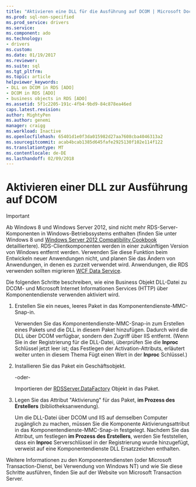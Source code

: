 ```yaml
---
title: "Aktivieren eine DLL für die Ausführung auf DCOM | Microsoft Docs"
ms.prod: sql-non-specified
ms.prod_service: drivers
ms.service: 
ms.component: ado
ms.technology:
- drivers
ms.custom: 
ms.date: 01/19/2017
ms.reviewer: 
ms.suite: sql
ms.tgt_pltfrm: 
ms.topic: article
helpviewer_keywords:
- DLL on DCOM in RDS [ADO]
- DCOM in RDS [ADO]
- business objects in RDS [ADO]
ms.assetid: 5f1c2205-191c-4fb4-9bd9-84c878ea46ed
caps.latest.revision: 
author: MightyPen
ms.author: genemi
manager: craigg
ms.workload: Inactive
ms.openlocfilehash: 65401d1e0f3da015982d27aa7608cba4046313a2
ms.sourcegitcommit: acab4bcab1385d645fafe2925130f102e114f122
ms.translationtype: MT
ms.contentlocale: de-DE
ms.lasthandoff: 02/09/2018
---
```

# <a name="enabling-a-dll-to-run-on-dcom"></a>Aktivieren einer DLL zur Ausführung auf DCOM
> [!IMPORTANT]
>  Ab Windows 8 und Windows Server 2012, sind nicht mehr RDS-Server-Komponenten in Windows-Betriebssystems enthalten (finden Sie unter Windows 8 und [Windows Server 2012 Compatibility Cookbook](https://www.microsoft.com/en-us/download/details.aspx?id=27416) detailliertere). RDS-Clientkomponenten werden in einer zukünftigen Version von Windows entfernt werden. Verwenden Sie diese Funktion beim Entwickeln neuer Anwendungen nicht, und planen Sie das Ändern von Anwendungen, in denen es zurzeit verwendet wird. Anwendungen, die RDS verwenden sollten migrieren [WCF Data Service](http://go.microsoft.com/fwlink/?LinkId=199565).  
  
 Die folgenden Schritte beschreiben, wie eine Business Objekt DLL-Datei zu DCOM- und Microsoft Internet Informationen Services (HTTP) über Komponentendienste verwenden aktiviert wird.  
  
1.  Erstellen Sie ein neues, leeres Paket in das Komponentendienste-MMC-Snap-in.  
  
     Verwenden Sie das Komponentendienste-MMC-Snap-in zum Erstellen eines Pakets und die DLL in diesem Paket hinzufügen. Dadurch wird die DLL über DCOM verfügbar, sondern den Zugriff über IIS entfernt. (Wenn Sie in der Registrierung für die DLL-Datei, überprüfen Sie die **Inproc** Schlüssel jetzt leer ist; das Festlegen der Activation-Attributs, erläutert weiter unten in diesem Thema Fügt einen Wert in der **Inproc** Schlüssel.)  
  
2.  Installieren Sie das Paket ein Geschäftsobjekt.  
  
     -oder-  
  
     Importieren der [RDSServer.DataFactory](../../../ado/reference/rds-api/datafactory-object-rdsserver.md) Objekt in das Paket.  
  
3.  Legen Sie das Attribut "Aktivierung" für das Paket, **im Prozess des Erstellers** (bibliotheksanwendung).  
  
     Um die DLL-Datei über DCOM und IIS auf demselben Computer zugänglich zu machen, müssen Sie die Komponente Aktivierungsattribut in das Komponentendienste-MMC-Snap-in festgelegt. Nachdem Sie das Attribut, um festlegen **im Prozess des Erstellers**, werden Sie feststellen, dass ein **Inproc** Serverschlüssel in der Registrierung wurde hinzugefügt, verweist auf eine Komponentendienste DLL Ersatzzeichen enthalten.  
  
 Weitere Informationen zu den Komponentendiensten (oder Microsoft Transaction-Dienst, bei Verwendung von Windows NT) und wie Sie diese Schritte ausführen, finden Sie auf der Website von Microsoft Transaction Server.


